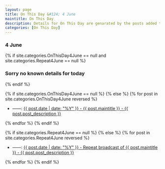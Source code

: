 ```yaml
---
layout: page
title: On This Day &#124; 4 June
maintitle: On This Day
description: Details for On This Day are genarated by the posts added to the website so the content is subject to changes/updates over time.
categories: [On This Day]
---
```


<h3>4 June</h3>

{% if site.categories.OnThisDay4June == null and site.categories.Repeat4June == null %}
  <h3>Sorry no known details for today</h3>
{% endif %}

{% if site.categories.OnThisDay4June == null %}
{% else %}
{% for post in site.categories.OnThisDay4June reversed %}
<ul>
<li> ——: <a href="{{ post.url }}">{{ post.date | date: "%Y" }} - {{ post.maintitle }} - {{ post.post_description }}</a></li>
</ul>
{% endfor %}
{% endif %}

{% if site.categories.Repeat4June == null %}
{% else %}
{% for post in site.categories.Repeat4June reversed %}
<ul>
<li> ——: <a href="{{ post.url }}">{{ post.date | date: "%Y" }} - Repeat broadcast of {{ post.maintitle }} - {{ post.post_description }}</a></li>
</ul>
{% endfor %}
{% endif %}
